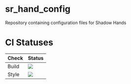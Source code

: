 # sr_hand_config
Repository containing configuration files for Shadow Hands

# CI Statuses

Check | Status
---|---
Build|[<img src="https://codebuild.eu-west-2.amazonaws.com/badges?uuid=eyJlbmNyeXB0ZWREYXRhIjoicC93K1hvczN3bmRLVFIwdUJPQ2dWSmVsMWFVUWg3KzdXaDlSUEFxMFJRb0ZGNDBWdGIyMjdKN2ZzMGJUbWM5a09uMS9QdVREczhpWU5YckhWWkhVUE5RPSIsIml2UGFyYW1ldGVyU3BlYyI6Ijg4OFZHTS8xR1B5UkdTaTMiLCJtYXRlcmlhbFNldFNlcmlhbCI6MX0%3D&branch=master"/>](https://eu-west-2.console.aws.amazon.com/codesuite/codebuild/projects/auto_sr_hand_config_master_install_check/)
Style|[<img src="https://codebuild.eu-west-2.amazonaws.com/badges?uuid=eyJlbmNyeXB0ZWREYXRhIjoiVCtEQ0lhMUd5cXQxOExZaGgzU0ZITjZvaGdYa3Y2SGxKcmdUNWI5M3dPaVZQR2VSUkZjeUlPeExPQXdkdTNER0p5WDlKZFBwSmFhSlFkZWU2WTZHS1F3PSIsIml2UGFyYW1ldGVyU3BlYyI6Im0wZ004SnRQNldLQlBtbDQiLCJtYXRlcmlhbFNldFNlcmlhbCI6MX0%3D&branch=master"/>](https://eu-west-2.console.aws.amazon.com/codesuite/codebuild/projects/auto_sr_hand_config_master_style_check/)
